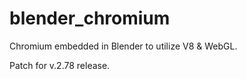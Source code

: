 # blender_chromium
Chromium embedded in Blender to utilize V8 &amp; WebGL.

Patch for v.2.78 release.
